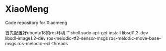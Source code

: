 # XiaoMeng
Code repository for Xiaomeng

首先配置好ubuntu18的ros环境
'''shell
sudo apt-get install libsdl1.2-dev libsdl-image1.2-dev ros-melodic-tf2-sensor-msgs ros-melodic-move-base-msgs ros-melodic-ecl-threads
